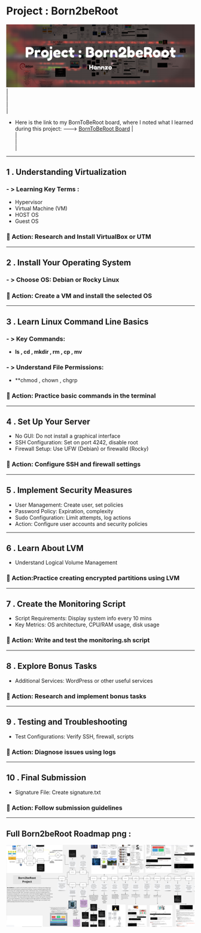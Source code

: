 # Project : Born2beRoot

![](attachment/34928c210dc3c762fa0dd94719e0ea9e.png)
|\
|\
|\
|
- Here is the link to my BornToBeRoot board, where I noted what I learned during this project: ---> [BornToBeRoot Board](https://miro.com/app/board/uXjVLzBvyb8=/)
|\
|\
|\
|

---
## 1 . Understanding Virtualization
### - > Learning Key Terms :
- Hypervisor
- Virtual Machine (VM)
- HOST OS
- Guest OS
### 📝 Action: Research and Install VirtualBox or UTM

---
## 2 . Install Your Operating System
### - > Choose OS: Debian or Rocky Linux
### 📝 Action: Create a VM and install the selected OS

---
## 3 . Learn Linux Command Line Basics
### - >  Key Commands:
- **ls ,  cd ,  mkdir ,  rm ,  cp ,  mv**
### - > Understand File Permissions:
- **chmod ,  chown ,  chgrp
### 📝 Action: Practice basic commands in the terminal

---
## 4 . Set Up Your Server
- No GUI: Do not install a graphical interface
- SSH Configuration: Set on port 4242, disable root
- Firewall Setup: Use UFW (Debian) or firewalld (Rocky)
### 📝 Action: Configure SSH and firewall settings

---
## 5 . Implement Security Measures
- User Management: Create user, set policies
- Password Policy: Expiration, complexity
- Sudo Configuration: Limit attempts, log actions
- Action: Configure user accounts and security policies
---
## 6 . Learn About LVM
- Understand Logical Volume Management
### 📝 Action:Practice creating encrypted partitions using LVM

---
## 7 . Create the Monitoring Script
- Script Requirements: Display system info every 10 mins
- Key Metrics: OS architecture, CPU/RAM usage, disk usage
### 📝 Action: Write and test the monitoring.sh script

---
## 8 . Explore Bonus Tasks
- Additional Services: WordPress or other useful services
### 📝 Action: Research and implement bonus tasks

---
## 9 . Testing and Troubleshooting
- Test Configurations: Verify SSH, firewall, scripts
### 📝 Action: Diagnose issues using logs

---
## 10 . Final Submission
- Signature File: Create signature.txt
### 📝 Action: Follow submission guidelines

---

## Full Born2beRoot Roadmap png : 

![](attachment/ac29f8ffbbc33d9be6cf428a2dc3986f.png)
